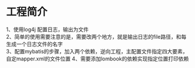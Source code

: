 # 工程简介
1、使用log4j 配置日志，输出为文件\
2、简单的使用需要注意的是，需要改两个地方，就是输出日志的file路径，和每生成一个日志文件的名字\
3、配置mybatis的步骤，加入两个依赖，逆向工程，主配置文件指定四大要素，自定mapper.xml的文件位置
4、需要添加lombook的依赖实现指定位置打印依赖
